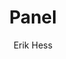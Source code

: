 ---
title: 'Panel'
author: [Erik Hess]
categories: [flying, gallery]
tags: [tiger]
banner: panel.jpg
caption:  
type: image
---